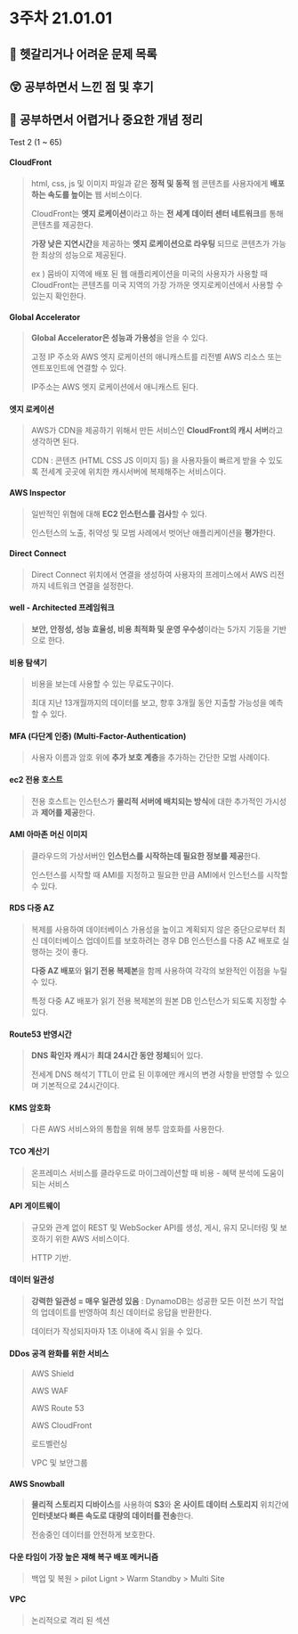 # 3주차 21.01.01

## 🔮 헷갈리거나 어려운 문제 목록

> 


## 😲 공부하면서 느낀 점 및 후기
>  

## 👻 공부하면서 어렵거나 중요한 개념 정리

Test 2 (1 ~ 65)

#### CloudFront

> html, css, js 및 이미지 파일과 같은 **정적 및 동적** 웹 콘텐츠를 사용자에게 **배포하는 속도를 높이는** 웹 서비스이다.
>
> CloudFront는 **엣지 로케이션**이라고 하는 **전 세계 데이터 센터 네트워크**를 통해 콘텐츠를 제공한다.
>
> **가장 낮은 지연시간**을 제공하는 **엣지 로케이션으로 라우팅** 되므로 콘텐츠가 가능한 최상의 성능으로 제공된다.
>
> ex ) 뭄바이 지역에 배포 된 웹 애플리케이션을 미국의 사용자가 사용할 때 CloudFront는 콘텐츠를 미국 지역의 가장 가까운 엣지로케이션에서 사용할 수 있는지 확인한다.

#### Global Accelerator

> **Global Accelerator은 성능과 가용성**을 얻을 수 있다.
>
> 고정 IP 주소와 AWS 엣지 로케이션의 애니캐스트를 리전별 AWS 리소스 또는 엔트포인트에 연결할 수 있다.
>
> IP주소는 AWS 엣지 로케이션에서 애니캐스트 된다.

#### 엣지 로케이션

> AWS가 CDN을 제공하기 위해서 만든 서비스인 **CloudFront의 캐시 서버**라고 생각하면 된다.
>
> CDN : 콘텐츠 (HTML CSS JS 이미지 등) 을 사용자들이 빠르게 받을 수 있도록 전세계 곳곳에 위치한 캐시서버에 복제해주는 서비스이다.



#### AWS Inspector

> 일반적인 위협에 대해 **EC2 인스턴스를 검사**할 수 있다.
>
> 인스턴스의 노출, 취약성 및 모범 사례에서 벗어난 애플리케이션을 **평가**한다.

#### Direct Connect

> Direct Connect 위치에서 연결을 생성하여 사용자의 프레미스에서 AWS 리전까지 네트워크 연결을 설정한다.

#### well - Architected 프레임워크

> **보안, 안정성, 성능 효율성, 비용 최적화 및 운영 우수성**이라는 5가지 기둥을 기반으로 한다.

#### 비용 탐색기

> 비용을 보는데 사용할 수 있는 무료도구이다.
>
> 최대 지난 13개월까지의 데이터를 보고, 향후 3개월 동안 지출할 가능성을 예측할 수 있다.

#### MFA (다단계 인증) (Multi-Factor-Authentication)

>  사용자 이름과 암호 위에 **추가 보호 계층**을 추가하는 간단한 모범 사례이다.

#### ec2 전용 호스트

> 전용 호스트는 인스턴스가 **물리적 서버에 배치되는 방식**에 대한 추가적인 가시성과 **제어를 제공**한다.

#### AMI 아마존 머신 이미지

> 클라우드의 가상서버인 **인스턴스를 시작하는데 필요한 정보를 제공**한다.
>
> 인스턴스를 시작할 때 AMI를 지정하고 필요한 만큼 AMI에서 인스턴스를 시작할 수 있다.

#### RDS 다중 AZ

> 복제를 사용하여 데이터베이스 가용성을 높이고 계획되지 않은 중단으로부터 최신 데이터베이스 업데이트를 보호하려는 경우 DB 인스턴스를 다중 AZ 배포로 실행하는 것이 좋다.
>
> **다중 AZ 배포**와 **읽기 전용 복제본**을 함께 사용하여 각각의 보완적인 이점을 누릴 수 있다.
>
> 특정 다중 AZ 배포가 읽기 전용 복제본의 원본 DB 인스턴스가 되도록 지정할 수 있다.

#### Route53 반영시간

> **DNS 확인자 캐시**가 **최대 24시간 동안 정체**되어 있다.
>
> 전세계 DNS 해석기 TTL이 만료 된 이후에만 캐시의 변경 사항을 반영할 수 있으며 기본적으로 24시간이다.

#### KMS 암호화

> 다른 AWS 서비스와의 통합을 위해 봉투 암호화를 사용한다.

#### TCO 계산기

> 온프레미스 서비스를 클라우드로 마이그레이션할 때 비용 - 혜택 분석에 도움이 되는 서비스

#### API 게이트웨이

> 규모와 관계 없이 REST 및 WebSocker API를 생성, 게시, 유지 모니터링 및 보호하기 위한 AWS 서비스이다.
>
> HTTP 기반.

#### 데이터 일관성

> **강력한 일관성 = 매우 일관성 있음** : DynamoDB는 성공한 모든 이전 쓰기 작업의 업데이트를 반영하여 최신 데이터로 응답을 반환한다.
>
> 데이터가 작성되자마자 1초 이내에 즉시 읽을 수 있다.

#### DDos 공격 완화를 위한 서비스

> AWS Shield
>
> AWS WAF
>
> AWS Route 53
>
> AWS CloudFront
>
> 로드벨런싱
>
> VPC 및 보안그룹

#### AWS Snowball

> **물리적 스토리지 디바이스**를 사용하여 **S3**와 **온 사이트 데이터 스토리지** 위치간에 **인터넷보다 빠른 속도로 대량의 데이터를 전송**한다.
>
> 전송중인 데이터를 안전하게 보호한다.

#### 다운 타임이 가장 높은 재해 복구 배포 메커니즘

> 백업 및 복원 > pilot Lignt > Warm Standby > Multi Site

#### VPC

> 논리적으로 격리 된 섹션